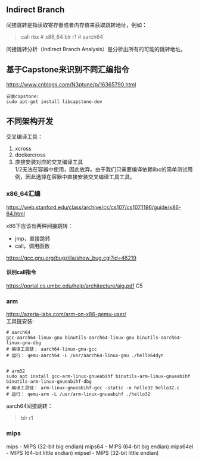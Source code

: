 
## Indirect Branch  
间接跳转是指读取寄存器或者内存值来获取跳转地址，例如：  
> call rbx # x86_64
> blr r1 # aarch64

间接跳转分析（Indirect Branch Analysis）是分析出所有的可能的跳转地址。  

## 基于Capstone来识别不同汇编指令  
https://www.cnblogs.com/N3ptune/p/16365790.html 

```
安装capstone:
sudo apt-get install libcapstone-dev
```

## 不同架构开发  
交叉编译工具：  
1. xcross  
2. dockercross  
3. 直接安装对应的交叉编译工具  
1/2无法在容器中使用，因此放弃。由于我们只需要编译依赖libc的简单测试用例，因此选择在容器中直接安装交叉编译工具工具。


### x86_64汇编  
https://web.stanford.edu/class/archive/cs/cs107/cs107.1196/guide/x86-64.html

x86下应该有两种间接跳转：  
- jmp，直接跳转
- call，调用函数

https://gcc.gnu.org/bugzilla/show_bug.cgi?id=46219


#### 识别call指令  
https://portal.cs.umbc.edu/help/architecture/aig.pdf 
C5


### arm
https://azeria-labs.com/arm-on-x86-qemu-user/  
工具链安装:
```
# aarch64
gcc-aarch64-linux-gnu binutils-aarch64-linux-gnu binutils-aarch64-linux-gnu-dbg 
# 编译工具链： aarch64-linux-gnu-gcc
# 运行： qemu-aarch64 -L /usr/aarch64-linux-gnu ./hello64dyn


# arm32
sudo apt install gcc-arm-linux-gnueabihf binutils-arm-linux-gnueabihf binutils-arm-linux-gnueabihf-dbg  
# 编译工具链： arm-linux-gnueabihf-gcc -static -o hello32 hello32.c  
# 运行： qemu-arm -L /usr/arm-linux-gnueabihf ./hello32  
```

aarch64间接跳转：
> blr r1

### mips
mips       - MIPS (32-bit big endian)
mips64     - MIPS (64-bit big endian)
mips64el   - MIPS (64-bit little endian)
mipsel     - MIPS (32-bit little endian)
